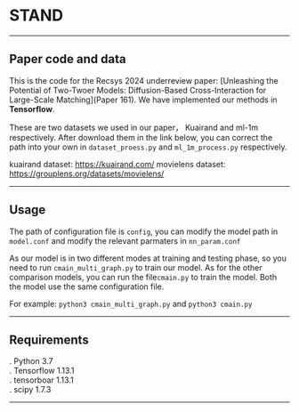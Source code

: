 # STAND
---
## Paper code and data

This is the code for the Recsys 2024 underreview paper: [Unleashing the Potential of Two-Twoer Models: Diffusion-Based Cross-Interaction for Large-Scale Matching](Paper 161). We have implemented our methods in **Tensorflow**.


These are two datasets we used in our paper， Kuairand and ml-1m respectively. After download them in the link below, you can correct the path into your own in `dataset_proess.py` and `ml_1m_process.py` respectively.

kuairand dataset: https://kuairand.com/
movielens dataset: https://grouplens.org/datasets/movielens/

---

## Usage
The path of configuration file is `config`, you can modify the model path in `model.conf` and modify the relevant parmaters in `nn_param.conf`

As our model is in two different modes at training and testing phase, so you need to run `cmain_multi_graph.py` to train our model. As for the other comparison models, you can run the file`cmain.py` to train the model. Both the model use the same configuration file.

For example: `python3 cmain_multi_graph.py` and `python3 cmain.py`


---
## Requirements

. Python 3.7 \
. Tensorflow 1.13.1 \
. tensorboar 1.13.1 \
. scipy 1.7.3 

---



